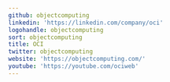 ```yaml
---
github: objectcomputing
linkedin: 'https://linkedin.com/company/oci'
logohandle: objectcomputing
sort: objectcomputing
title: OCI
twitter: objectcomputing
website: 'https://objectcomputing.com/'
youtube: 'https://youtube.com/ociweb'
---
```

